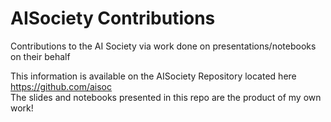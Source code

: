 # AISociety Contributions
Contributions to the AI Society via work done on presentations/notebooks on their behalf

This information is available on the AISociety Repository located here https://github.com/aisoc <br>
The slides and notebooks presented in this repo are the product of my own work!
